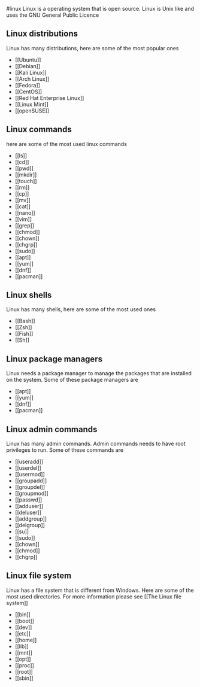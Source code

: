 #linux 
Linux is a operating system that is open source. Linux is Unix like and uses the GNU General Public Licence

## Linux distributions
Linux has many distributions, here are some of the most popular ones
- [[Ubuntu]]
- [[Debian]]
- [[Kali Linux]]
- [[Arch Linux]]
- [[Fedora]]
- [[CentOS]]
- [[Red Hat Enterprise Linux]]
- [[Linux Mint]]
- [[openSUSE]]

## Linux commands
here are some of the most used linux commands
- [[ls]]
- [[cd]]
- [[pwd]]
- [[mkdir]]
- [[touch]]
- [[rm]]
- [[cp]]
- [[mv]]
- [[cat]]
- [[nano]]
- [[vim]]
- [[grep]]
- [[chmod]]
- [[chown]]
- [[chgrp]]
- [[sudo]]
- [[apt]]
- [[yum]]
- [[dnf]]
- [[pacman]]

## Linux shells
Linux has many shells, here are some of the most used ones
- [[Bash]]
- [[Zsh]]
- [[Fish]]
- [[Sh]]

## Linux package managers
Linux needs a package manager to manage the packages that are installed on the system. Some of these package managers are
- [[apt]]
- [[yum]]
- [[dnf]]
- [[pacman]]

## Linux admin commands
Linux has many admin commands. Admin commands needs to have root privileges to run. Some of these commands are
- [[useradd]]
- [[userdel]]
- [[usermod]]
- [[groupadd]]
- [[groupdel]]
- [[groupmod]]
- [[passwd]]
- [[adduser]]
- [[deluser]]
- [[addgroup]]
- [[delgroup]]
- [[su]]
- [[sudo]]
- [[chown]]
- [[chmod]]
- [[chgrp]]

## Linux file system
Linux has a file system that is different from Windows. Here are some of the most used directories. For more information please see [[The Linux file system]]
- [[bin]]
- [[boot]]
- [[dev]]
- [[etc]]
- [[home]]
- [[lib]]
- [[mnt]]
- [[opt]]
- [[proc]]
- [[root]]
- [[sbin]]